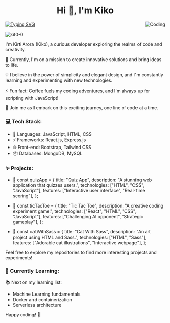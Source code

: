 <h1 align="center">Hi 👋, I'm Kiko</h1>
      
<img align="right" alt="Coding" src="https://user-images.githubusercontent.com/111427307/233221539-a20d37ea-23cb-48bc-b121-c8daf2cb3d87.gif">

[![Typing SVG](https://readme-typing-svg.herokuapp.com?font=Fira+Code&size=21&width=550&height=45&lines=🌟+Welcome+to+my+coding+universe!+🚀)](https://git.io/typing-svg)

<p align="left"> <img src="https://komarev.com/ghpvc/?username=kit0-0&label=Profile%20views&color=0e75b6&style=flat" alt="kit0-0" /> </p>

I'm Kirti Arora (Kiko), a curious developer exploring the realms of code and creativity. 

🔭 Currently, I'm on a mission to create innovative solutions and bring ideas to life.

💡 I believe in the power of simplicity and elegant design, and I'm constantly learning and experimenting with new technologies.

⚡ Fun fact: Coffee fuels my coding adventures, and I'm always up for scripting with JavaScript!

🌈 Join me as I embark on this exciting journey, one line of code at a time.

### 💻 Tech Stack:

- 🚀 Languages: JavaScript, HTML, CSS
- ⚡ Frameworks: React.js, Express.js
- 🌐 Front-end: Bootstrap, Tailwind CSS
- 📦 Databases: MongoDB, MySQL

### ✨ Projects:

- 🌟   const quizApp = {
        title: "Quiz App",
        description: "A stunning web application that quizzes users.",
        technologies: ["HTML", "CSS", "JavaScript"],
        features: ["Interactive user interface", "Real-time scoring"],
      };

- 🌟 const ticTacToe = {
      title: "Tic Tac Toe",
      description: "A creative coding experiment game.",
      technologies: ["React", "HTML", "CSS", "JavaScript"],
      features: ["Challenging AI opponent", "Strategic gameplay"],
      };
- 🌟 const catWithSass = {
     title: "Cat With Sass",
     description: "An art project using HTML and Sass.",
     technologies: ["HTML", "Sass"],
      features: ["Adorable cat illustrations", "Interactive webpage"],
      };

Feel free to explore my repositories to find more interesting projects and experiments!

### 🌱 Currently Learning:

📚 Next on my learning list:
- Machine Learning fundamentals
- Docker and containerization
- Serverless architecture

<!-- ### 🌟 Let's Connect:

I'm always excited to connect with fellow developers and share ideas. Feel free to reach out!

✉️ [Email Address]
🌐 [Portfolio Website](https://www.yourwebsite.com)
🐦 [Twitter](https://twitter.com/[Your Twitter Handle])
💼 [LinkedIn](https://www.linkedin.com/in/[Your LinkedIn Profile]) -->

Happy coding! 🚀
